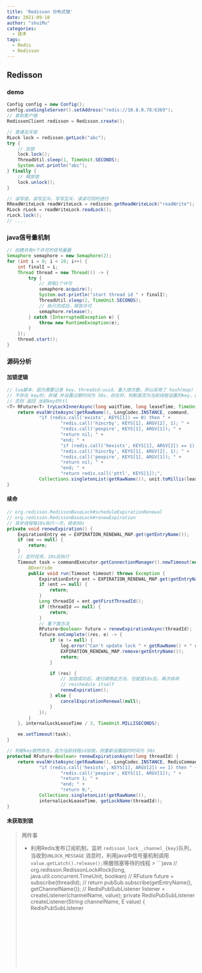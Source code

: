 ```yaml
---
title: 'Redisson 分布式锁'
date: 2021-09-10
author: "shuiMu"
categories: 
  - 技术
tags:
  - Redis
  - Redisson
---
```

## Redisson

### demo

```java
Config config = new Config();
config.useSingleServer().setAddress("redis://10.8.0.78:6369");
// 拿到客户端
RedissonClient redisson = Redisson.create();

// 普通互斥锁
RLock lock = redisson.getLock("abc");
try {
    // 加锁
    lock.lock();
    ThreadUtil.sleep(1, TimeUnit.SECONDS);
    System.out.println("abc");
} finally {
    // 释放锁
    lock.unlock();
}

// 读写锁，读写互斥，写写互斥，读读可同时进行
RReadWriteLock readWriteLock = redisson.getReadWriteLock("readWrite");
RLock rLock = readWriteLock.readLock();
rLock.lock();
// ....
```

### java信号量机制

```java
// 创建共有n个许可的信号量器
Semaphore semaphore = new Semaphore(2);
for (int i = 0; i < 10; i++) {
    int finalI = i;
    Thread thread = new Thread(() -> {
        try {
            // 获取1个许可
            semaphore.acquire();
            System.out.println("start thread id " + finalI);
            ThreadUtil.sleep(2, TimeUnit.SECONDS);
            // 执行完成后，释放许可
            semaphore.release();
        } catch (InterruptedException e) {
            throw new RuntimeException(e);
        }
    });
    thread.start();
}
```



### 源码分析

#### 加锁逻辑

```java
// lua脚本，因为需要记录 key、threadid:uuid、重入锁次数，所以采用了 hash(map) 结构
// 不存在 key时，存储 并设置过期时间为 30s，存在时，判断是否为当前线程设置的key，是的话判定为自增，自增标识 +1，并重新设置过期时间为30s
// 否则 返回 当前key的ttl
<T> RFuture<T> tryLockInnerAsync(long waitTime, long leaseTime, TimeUnit unit, long threadId, RedisStrictCommand<T> command) {
    return evalWriteAsync(getRawName(), LongCodec.INSTANCE, command,
            "if (redis.call('exists', KEYS[1]) == 0) then " +
                    "redis.call('hincrby', KEYS[1], ARGV[2], 1); " +
                    "redis.call('pexpire', KEYS[1], ARGV[1]); " +
                    "return nil; " +
                    "end; " +
                    "if (redis.call('hexists', KEYS[1], ARGV[2]) == 1) then " +
                    "redis.call('hincrby', KEYS[1], ARGV[2], 1); " +
                    "redis.call('pexpire', KEYS[1], ARGV[1]); " +
                    "return nil; " +
                    "end; " +
                    "return redis.call('pttl', KEYS[1]);",
            Collections.singletonList(getRawName()), unit.toMillis(leaseTime), getLockName(threadId));
}
```

#### 续命

```java
// org.redisson.RedissonBaseLock#scheduleExpirationRenewal
// org.redisson.RedissonBaseLock#renewExpiration
// 异步线程每10s执行一次，续命30s
private void renewExpiration() {
    ExpirationEntry ee = EXPIRATION_RENEWAL_MAP.get(getEntryName());
    if (ee == null) {
        return;
    }
    // 定时任务，10s后执行
    Timeout task = commandExecutor.getConnectionManager().newTimeout(new TimerTask() {
        @Override
        public void run(Timeout timeout) throws Exception {
            ExpirationEntry ent = EXPIRATION_RENEWAL_MAP.get(getEntryName());
            if (ent == null) {
                return;
            }
            Long threadId = ent.getFirstThreadId();
            if (threadId == null) {
                return;
            }
            // 看下面方法
            RFuture<Boolean> future = renewExpirationAsync(threadId);
            future.onComplete((res, e) -> {
                if (e != null) {
                    log.error("Can't update lock " + getRawName() + " expiration", e);
                    EXPIRATION_RENEWAL_MAP.remove(getEntryName());
                    return;
                }

                if (res) {
                    // 加锁成功后，递归调用此方法，也就是10s后，再次续命
                    // reschedule itself
                    renewExpiration();
                } else {
                    cancelExpirationRenewal(null);
                }
            });
        }
    }, internalLockLeaseTime / 3, TimeUnit.MILLISECONDS);

    ee.setTimeout(task);
}

// 判断key依然存在，且为当前线程id加锁，则重新设置超时时间为 30s
protected RFuture<Boolean> renewExpirationAsync(long threadId) {
    return evalWriteAsync(getRawName(), LongCodec.INSTANCE, RedisCommands.EVAL_BOOLEAN,
            "if (redis.call('hexists', KEYS[1], ARGV[2]) == 1) then " +
                    "redis.call('pexpire', KEYS[1], ARGV[1]); " +
                    "return 1; " +
                    "end; " +
                    "return 0;",
            Collections.singletonList(getRawName()),
            internalLockLeaseTime, getLockName(threadId));
}
```

#### 未获取到锁

> 两件事
>
> - 利用Redis发布订阅机制，监听 `redisson_lock__channel_{key}`队列，当收到`UNLOCK_MESSAGE` 消息时，利用java中信号量机制调用`value.getLatch().release();`唤醒阻塞等待的线程
    >   ```java
>   // org.redisson.RedissonLock#lock(long, java.util.concurrent.TimeUnit, boolean)
>   // RFuture<RedissonLockEntry> future = subscribe(threadId);
>   // return pubSub.subscribe(getEntryName(), getChannelName());
>   // RedisPubSubListener<Object> listener = createListener(channelName, value);
>   private RedisPubSubListener<Object> createListener(String channelName, E value) {
>       RedisPubSubListener<Object> listener = new BaseRedisPubSubListener() {
>   
>           @Override
>           public void onMessage(CharSequence channel, Object message) {
>               if (!channelName.equals(channel.toString())) {
>                   return;
>               }
>   
>               PublishSubscribe.this.onMessage(value, (Long) message);
>           }
>   
>           @Override
>           public boolean onStatus(PubSubType type, CharSequence channel) {
>               if (!channelName.equals(channel.toString())) {
>                   return false;
>               }
>   
>               if (type == PubSubType.SUBSCRIBE) {
>                   value.getPromise().trySuccess(value);
>                   return true;
>               }
>               return false;
>           }
>   
>       };
>       return listener;
>   }
>   
>   // redis 发布订阅机制中的消费者
>   protected void onMessage(RedissonLockEntry value, Long message) {
>       if (message.equals(UNLOCK_MESSAGE)) {
>           Runnable runnableToExecute = value.getListeners().poll();
>           if (runnableToExecute != null) {
>               runnableToExecute.run();
>           }
>   				// 唤醒等待的线程
>           value.getLatch().release();
>       } else if (message.equals(READ_UNLOCK_MESSAGE)) {
>           while (true) {
>               Runnable runnableToExecute = value.getListeners().poll();
>               if (runnableToExecute == null) {
>                   break;
>               }
>               runnableToExecute.run();
>           }
>   
>           value.getLatch().release(value.getLatch().getQueueLength());
>       }
>   }
>   ```
>
> - 死循环，利用 java 中信号量机制，等待 key 的`ttl`到期后，重新尝试获取锁，直到获取成功
    >   ```java
>   try {
>       while (true) {
>           // 尝试获取一次锁，ttl 为 null，表示获取成功
>           ttl = tryAcquire(-1, leaseTime, unit, threadId);
>           // lock acquired
>           if (ttl == null) {
>               break;
>           }
>   
>           // waiting for message
>           if (ttl >= 0) {
>               try {
>                   // 信号量机制，阻塞等待 ttl 时长
>                   future.getNow().getLatch().tryAcquire(ttl, TimeUnit.MILLISECONDS);
>               } catch (InterruptedException e) {
>                   if (interruptibly) {
>                       throw e;
>                   }
>                   future.getNow().getLatch().tryAcquire(ttl, TimeUnit.MILLISECONDS);
>               }
>           } else {
>               if (interruptibly) {
>                   future.getNow().getLatch().acquire();
>               } else {
>                   future.getNow().getLatch().acquireUninterruptibly();
>               }
>           }
>       }
>   } finally {
>       // 取消订阅
>       unsubscribe(future, threadId);
>   }
>   ```

#### 锁释放

```java
// org.redisson.RedissonBaseLock#unlockAsync(long)
// 判断 key、uuuid：线程id，锁重入次数：
// == 0，表示锁已经释放，直接返回
// -1，如果还>0,则表示当前为重入的逻辑，继续重置过期时间
// 否则说明可以真正的释放锁了，删除此key，并发送释放锁的消息到 队列中
protected RFuture<Boolean> unlockInnerAsync(long threadId) {
    return evalWriteAsync(getRawName(), LongCodec.INSTANCE, RedisCommands.EVAL_BOOLEAN,
            "if (redis.call('hexists', KEYS[1], ARGV[3]) == 0) then " +
                    "return nil;" +
                    "end; " +
                    "local counter = redis.call('hincrby', KEYS[1], ARGV[3], -1); " +
                    "if (counter > 0) then " +
                    "redis.call('pexpire', KEYS[1], ARGV[2]); " +
                    "return 0; " +
                    "else " +
                    "redis.call('del', KEYS[1]); " +
                    "redis.call('publish', KEYS[2], ARGV[1]); " +
                    "return 1; " +
                    "end; " +
                    "return nil;",
            Arrays.asList(getRawName(), getChannelName()), LockPubSub.UNLOCK_MESSAGE, internalLockLeaseTime, getLockName(threadId));
}
```

#### 问题：

- redisson是公平锁么？

    - 默认非公平

- redisson 中的key为自定义，加锁时的数据结构是什么？value 是什么？

    - 数据结构为：hash（也就是java中的map），因为还需要存储 锁重入次数，所以使用的此结构
    - value：uuid + threadId，因为不同jvm虚拟机中，可能会出现threadId相同的情况

- 默认的锁超时时间，续命时间是多少？

    - 默认超时时间：30s，每10秒再次设置过期时间为30s；通过异步线程来实现

- 未获取到锁的线程是怎样等待的？

    - 拿到加锁key的ttl，while死循环尝试获取锁，但每次获取后，会利用 信号量机制 阻塞等待 ttl 的时长，减少无用的获取锁逻辑
    - 订阅一个消息通知队列，当锁释放时，会向此队列中发送消息；收到消息后，利用信号量机制，唤醒上面阻塞等待的线程
